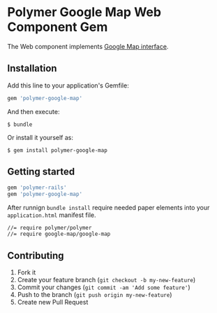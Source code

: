 # Polymer Google Map Web Component Gem

The Web component implements [Google Map interface](http://googlewebcomponents.github.io/google-map/components/google-map/).



## Installation

Add this line to your application's Gemfile:

```ruby
gem 'polymer-google-map'
```



And then execute:

    $ bundle

Or install it yourself as:

    $ gem install polymer-google-map

## Getting started

```ruby
gem 'polymer-rails'
gem 'polymer-google-map'
```

After runnign `bundle install` require needed paper elements into your `application.html` manifest file.

    //= require polymer/polymer
    //= require google-map/google-map


## Contributing

1. Fork it
2. Create your feature branch (`git checkout -b my-new-feature`)
3. Commit your changes (`git commit -am 'Add some feature'`)
4. Push to the branch (`git push origin my-new-feature`)
5. Create new Pull Request

